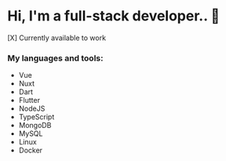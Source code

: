 # Hi, I'm a full-stack developer.. 👋

[X] Currently available to work

### My languages and tools:

* Vue
* Nuxt
* Dart
* Flutter
* NodeJS
* TypeScript
* MongoDB
* MySQL
* Linux
* Docker

[website]: https://grizzlybear.dev
[linkedin]: https://linkedin.com/in/codeSTACKr
